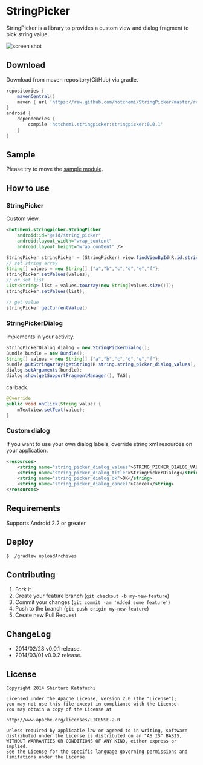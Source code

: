 StringPicker
============

StringPicker is a library to provides a custom view and dialog fragment to pick string value.

![screen shot](http://gifzo.net/5dMGZEDfpZ.gif)

## Download

Download from maven repository(GitHub) via gradle.

```groovy
repositories {
    mavenCentral()
    maven { url 'https://raw.github.com/hotchemi/StringPicker/master/repository/' }
}
android {
    dependencies {
        compile 'hotchemi.stringpicker:stringpicker:0.0.1'
    }
}
```

## Sample

Please try to move the [sample module](https://github.com/hotchemi/StringPicker/tree/master/sample/).

## How to use

### StringPicker

Custom view.

```xml
<hotchemi.stringpicker.StringPicker
    android:id="@+id/string_picker"
    android:layout_width="wrap_content"
    android:layout_height="wrap_content" />
```

```java
StringPicker stringPicker = (StringPicker) view.findViewById(R.id.string_picker);
// set string array
String[] values = new String[] {"a","b","c","d","e","f"};
stringPicker.setValues(values);
// or set list
List<String> list = values.toArray(new String[values.size()]);
stringPicker.setValues(list);

// get value
stringPicker.getCurrentValue()
```

### StringPickerDialog

implements in your activity.

```java
StringPickerDialog dialog = new StringPickerDialog();
Bundle bundle = new Bundle();
String[] values = new String[] {"a","b","c","d","e","f"};
bundle.putStringArray(getString(R.string.string_picker_dialog_values), values);
dialog.setArguments(bundle);
dialog.show(getSupportFragmentManager(), TAG);
```

callback.

```java
@Override
public void onClick(String value) {
    mTextView.setText(value);
}
```

### Custom dialog

If you want to use your own dialog labels, override string xml resources on your application.

```xml
<resources>
    <string name="string_picker_dialog_values">STRING_PICKER_DIALOG_VALUES</string>
    <string name="string_picker_dialog_title">StringPickerDialog</string>
    <string name="string_picker_dialog_ok">OK</string>
    <string name="string_picker_dialog_cancel">Cancel</string>
</resources>
```

## Requirements

Supports Android 2.2 or greater.

## Deploy

```sh
$ ./gradlew uploadArchives
```

## Contributing

1. Fork it
2. Create your feature branch (`git checkout -b my-new-feature`)
3. Commit your changes (`git commit -am 'Added some feature'`)
4. Push to the branch (`git push origin my-new-feature`)
5. Create new Pull Request

## ChangeLog

- 2014/02/28 v0.0.1 release.
- 2014/03/01 v0.0.2 release.

## License

```
Copyright 2014 Shintaro Katafuchi

Licensed under the Apache License, Version 2.0 (the "License");
you may not use this file except in compliance with the License.
You may obtain a copy of the License at

http://www.apache.org/licenses/LICENSE-2.0

Unless required by applicable law or agreed to in writing, software
distributed under the License is distributed on an "AS IS" BASIS,
WITHOUT WARRANTIES OR CONDITIONS OF ANY KIND, either express or implied.
See the License for the specific language governing permissions and
limitations under the License.
```